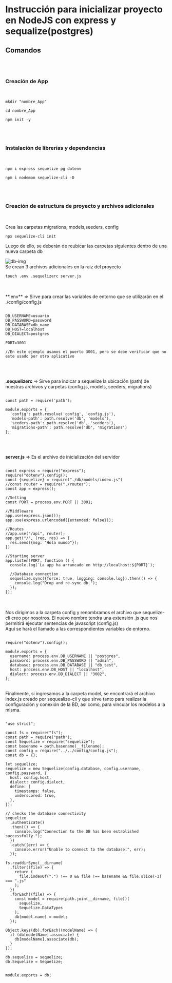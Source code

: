 # Instrucción para inicializar proyecto en NodeJS con express y sequalize(postgres)

## Comandos

</br></br>

### Creación de App

</br>

```
mkdir "nombre_App"
```

```
cd nombre_App
```

```
npm init -y
```

</br></br>

### Instalación de librerías y dependencias

</br>

```
npm i express sequelize pg dotenv
```

```
npm i nodemon sequelize-cli -D
```

</br></br>

### Creación de estructura de proyecto y archivos adicionales

</br>

Crea las carpetas migrations, models,seeders, config

```
npx sequelize-cli init
```

Luego de ello, se deberán de reubicar las carpetas siguientes dentro de una nueva carpeta db

<img src="db-img.png" alt="db-img"/>

</br>
Se crean 3 archivos adicionales en la raíz del proyecto

</br>

```
touch .env .sequelizerc server.js
```

</br>
</br>
**.env** => Sirve para crear las variables de entorno que se utilizarán en el ./config/config.js

```

DB_USERNAME=usuario
DB_PASSWORD=password
DB_DATABASE=db_name
DB_HOST=localhost
DB_DIALECT=postgres

PORT=3001

//En este ejemplo usamos el puerto 3001, pero se debe verificar que no este usado por otro aplicativo

```

</br>
</br>

**.sequelizerc** => Sirve para indicar a sequelize la ubicación (path) de nuestras archivos y carpetas (config.js, models, seeders, migrations)

```

const path = require('path');

module.exports = {
  'config': path.resolve('config', 'config.js'),
  'models-path': path.resolve('db', 'models'),
  'seeders-path': path.resolve('db', 'seeders'),
  'migrations-path': path.resolve('db', 'migrations')
};

```

</br>
</br>

**server.js** => Es el archivo de inicialización del servidor

```

const express = require("express");
require("dotenv").config();
const {sequelize} = require("./db/models/index.js")
//const router = require("./routes");
const app = express();

//Setting
const PORT = process.env.PORT || 3001;

//Middleware
app.use(express.json());
app.use(express.urlencoded({extended: false}));

//Routes
//app.use("/api", router);
app.get("/", (req, res) => {
  res.send({msg: "Hola mundo"});
})

//Starting server
app.listen(PORT, function () {
  console.log(`La app ha arrancado en http://localhost:${PORT}`);

  //Database connection
  sequelize.sync({force: true, logging: console.log}).then(() => {
    console.log("Drop and re-sync db.");
  });
});

```
</br>
</br>
Nos dirigimos a la carpeta config y renombramos el archivo que sequelize-cli creo por nosotros. El nuevo nombre tendra una extensión .js que nos permitirá ejecutar sentencias de javascript (config.js)

</br>
Aquí se hará el llamado a las correspondientes variables de entorno.

</br>

```

require("dotenv").config();

module.exports = {
  username: process.env.DB_USERNAME || "postgres",
  password: process.env.DB_PASSWORD || "admin",
  database: process.env.DB_DATABASE || "db_test",
  host: process.env.DB_HOST || "localhost",
  dialect: process.env.DB_DIALECT || "3002",
};

```
</br>
Finalmente, si ingresamos a la carpeta model, se encontrará el archivo index.js creado por sequealize-cli y que sirve tanto para realizar la configuración y conexión de la BD, así como, para vincular los modelos a la misma.

</br>

```

"use strict";

const fs = require("fs");
const path = require("path");
const Sequelize = require("sequelize");
const basename = path.basename(__filename);
const config = require("../../config/config.js");
const db = {};

let sequelize;
sequelize = new Sequelize(config.database, config.username, config.password, {
  host: config.host,
  dialect: config.dialect,
  define: {
    timestamps: false,
    underscored: true,
  },
});

// checks the database connectivity
sequelize
  .authenticate()
  .then(() => {
    console.log("Connection to the DB has been established successfully.");
  })
  .catch((err) => {
    console.error("Unable to connect to the database:", err);
  });

fs.readdirSync(__dirname)
  .filter((file) => {
    return (
      file.indexOf(".") !== 0 && file !== basename && file.slice(-3) === ".js"
    );
  })
  .forEach((file) => {
    const model = require(path.join(__dirname, file))(
      sequelize,
      Sequelize.DataTypes
    );
    db[model.name] = model;
  });

Object.keys(db).forEach((modelName) => {
  if (db[modelName].associate) {
    db[modelName].associate(db);
  }
});

db.sequelize = sequelize;
db.Sequelize = Sequelize;


module.exports = db;

```